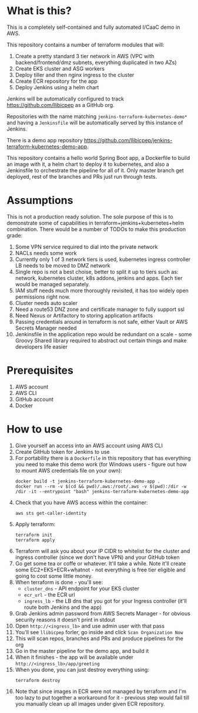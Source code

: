 # What is this?

This is a completely self-contained and fully automated I/CaaC demo in AWS.

This repository contains a number of terraform modules that will:

1. Create a pretty standard 3 tier network in AWS (VPC with backend/frontend/dmz subnets, everything duplicated in two AZs)
1. Create EKS cluster and ASG workers
1. Deploy tiller and then nginx ingress to the cluster
1. Create ECR repository for the app
1. Deploy Jenkins using a helm chart

Jenkins will be automatically configured to track https://github.com/llibicpep as a GitHub org.

Repositories with the name matching `jenkins-terraform-kubernetes-demo*` and having a `Jenkinsfile` will be automatically served by this instance of Jenkins.

There is a demo app repository https://github.com/llibicpep/jenkins-terraform-kubernetes-demo-app.

This repository contains a hello world Spring Boot app, a Dockerfile to build an image with it, a helm chart to deploy it to kubernetes, and also a Jenkinsfile to orchestrate the pipeline for all of it. Only master branch get deployed, rest of the branches and PRs just run through tests.

# Assumptions

This is not a production ready solution. The sole purpose of this is to demonstrate some of capabilities in terraform+jenkins+kubernetes+helm combination. There would be a number of TODOs to make this production grade:

1. Some VPN service required to dial into the private network
1. NACLs needs some work
1. Currently only 1 of 3 network tiers is used, kubernetes ingress controller LB needs to be moved to DMZ network
1. Single repo is not a best choise, better to split it up to tiers such as: network, kubernetes cluster, k8s addons, jenkins and apps. Each tier would be managed separately.
1. IAM stuff needs much more thoroughly revisited, it has too widely open permissions right now.
1. Cluster needs auto scaler
1. Need a route53 DNZ zone and certificate manager to fully support ssl
1. Need Nexus or Artifactory to storing application artifacts
1. Passing credentials around in terraform is not safe, either Vault or AWS Secrets Manager needed
1. Jenkinsfile in the application repo would be redundant on a scale - some Groovy Shared library required to abstract out certain things and make developers life easier

# Prerequisites

1. AWS account
1. AWS CLI
1. GitHub account
1. Docker

# How to use

1. Give yourself an access into an AWS account using AWS CLI
1. Create GitHub token for Jenkins to use
1. For portability there is a `Dockerfile` in this repository that has everything you need to make this demo work (for Windows users - figure out how to mount AWS credentials file on your own):
    ```
    docker build -t jenkins-terraform-kubernetes-demo-app .
    docker run --rm -v $(cd && pwd)/.aws:/root/.aws -v $(pwd):/dir -w /dir -it --entrypoint "bash" jenkins-terraform-kubernetes-demo-app
    ```
1. Check that you have AWS access within the container:
    ```
    aws sts get-caller-identity
    ```
1. Apply terraform:
    ```
    terraform init
    terraform apply
    ```
1. Terraform will ask you about your IP CIDR to whitelist for the cluster and ingress controller (since we don't have VPN) and your GitHub token
1. Go get some tea or coffe or whatever. It'll take a while. Note it'll create some EC2+EKS+ECR+whatnot - not everything is free tier eligible and going to cost some little money.
1. When terraform is done - you'll see:
    * `cluster_dns` - API endpoint for your EKS cluster
    * `ecr_url` - the ECR url
    * `ingress_lb` - the LB dns that you got for your Ingress controller (it'll route both Jenkins and the app)
1. Grab Jenkins admin password from AWS Secrets Manager - for obvious security reasons it doesn't print in stdout
1. Open `http://<ingress_lb>` and use admin user with that pass
1. You'll see `llibicpep` forler, go inside and click `Scan Organization Now`
1. This will scan repos, branches and PRs and produce pipelines for the org
1. Go in the master pipeline for the demo app, and build it
1. When it finishes - the app will be available under `http://<ingress_lb>/app/greeting`
1. When you done, you can just destroy everything using:
    ```
    terraform destroy
    ```
1. Note that since images in ECR were not managed by terraform and I'm too lazy to put together a workaround for it - previous step would fail till you manually clean up all images under given ECR repository.